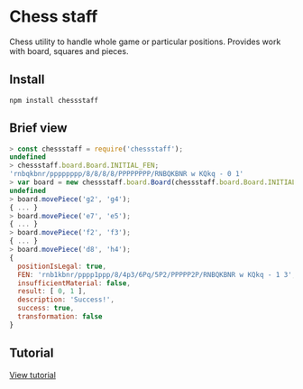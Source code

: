 # Chess staff

Chess utility to handle whole game or particular positions. Provides work with board, squares and pieces.

## Install

`npm install chessstaff`

## Brief view

```javascript
> const chessstaff = require('chessstaff');
undefined
> chessstaff.board.Board.INITIAL_FEN;
'rnbqkbnr/pppppppp/8/8/8/8/PPPPPPPP/RNBQKBNR w KQkq - 0 1'
> var board = new chessstaff.board.Board(chessstaff.board.Board.INITIAL_FEN);
undefined
> board.movePiece('g2', 'g4');
{ ... }
> board.movePiece('e7', 'e5');
{ ... }
> board.movePiece('f2', 'f3');
{ ... }
> board.movePiece('d8', 'h4');
{
  positionIsLegal: true,
  FEN: 'rnb1kbnr/pppp1ppp/8/4p3/6Pq/5P2/PPPPP2P/RNBQKBNR w KQkq - 1 3',
  insufficientMaterial: false,
  result: [ 0, 1 ],
  description: 'Success!',
  success: true,
  transformation: false
}
```

## Tutorial

[View tutorial](https://github.com/YegorDB/chessstaff/tree/master/tutorial)

